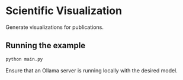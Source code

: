 # Scientific Visualization

Generate visualizations for publications.

## Running the example

```bash
python main.py
```

Ensure that an Ollama server is running locally with the desired model.

